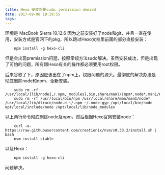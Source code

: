 ```yaml
---
title: Hexo 安装需要sudo，permission denied
date: 2017-09-08 18:39:55
tags:
---
```

环境是 MacBook Sierra 10.12.6 
因为之前安装好了node和git，并且一直在使用，安装方式是官网下的pkg，所以跳过Hexo文档里前面的部分直接安装：
    	
    	npm install -g hexo-cli

但是会出现premission问题，按照常规方法sudo解决。虽然安装成功，但是出现了可怕的问题，所有跟Hexo有关的操作都必须要用root权限。

后来谷歌了下，原因应该出在了npm上，权限问题的源头。最彻底的解决办法是彻底删除node和npm，全新安装。

    	sudo rm -rf /usr/local/{lib/node{,/.npm,_modules},bin,share/man}/{npm*,node*,man1/node*}
    	sudo rm -rf /usr/local/bin/npm /usr/local/share/man/man1/node* /usr/local/lib/dtrace/node.d ~/.npm ~/.node-gyp /opt/local/bin/node opt/local/include/node /opt/local/lib/node_modules
    	
以上两行命令彻底删除node及npm，然后根据Hexo官网安装node：
    	
    	curl -o- https://raw.githubusercontent.com/creationix/nvm/v0.33.2/install.sh | bash
    	nvm install stable
以及Hexo：

    	npm install -g hexo-cli

问题解决。


    	

